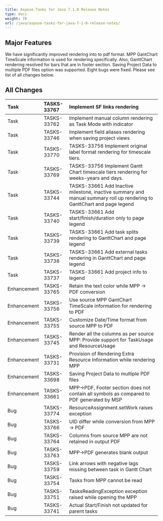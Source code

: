```yaml
---
title: Aspose.Tasks for Java 7.1.0 Release Notes
type: docs
weight: 70
url: /java/aspose-tasks-for-java-7-1-0-release-notes/
---
```


## **Major Features**
We have significantly improved rendering into to pdf format. MPP 
GantChart TimeScale information is used for rendering specifically. 
Also, GanttChart rendering resolved for bars that are in footer section.
Saving Project Data to multiple PDF files option was supported. Eight 
bugs were fixed. Please see list of all changes below.

## **All Changes**
|**Task** |**TASKS-33767** |**Implement SF links rendering** |
| :- | :- | :- |
|Task |TASKS-33762 |Implement manual column rendering as Task Mode with indicator |
|Task |TASKS-33746 |Implement field aliases rendering when saving project views |
|Task |TASKS-33770 |TASKS-33756 Implement original label format rendering for timescale tiers. |
|Task |TASKS-33769 |TASKS-33756 Implement Gantt Chart timescale tiers rendering for weeks-years and days. |
|Task |TASKS-33744 |TASKS-33661 Add Inactive milestone, inactive summary and manual summary roll up rendering to GanttChart and page legend |
|Task |TASKS-33740 |TASKS-33661 Add start/finish/duration only to page legend |
|Task |TASKS-33739 |TASKS-33661 Add task splits rendering to GanttChart and page legend |
|Task |TASKS-33738 |TASKS-33661 Add external tasks rendering in GanttChart and page legend |
|Task |TASKS-33737 |TASKS-33661 Add project info to legend |
|Enhancement |TASKS-33765 |Retain the text color while MPP -> PDF conversion |
|Enhancement |TASKS-33756 |Use source MPP GantChart TimeScale information for rendering to PDF |
|Enhancement |TASKS-33755 |Customize Date/Time format from source MPP to PDF |
|Enhancement |TASKS-33745 |Render all the columns as per source MPP: Provide support for TaskUsage and ResourceUsage |
|Enhancement |TASKS-33731 |Provision of Rendering Extra Resource Information while rendering MPP |
|Enhancement |TASKS-33698 |Saving Project Data to multiple PDF files |
|Enhancement |TASKS-33661 |MPP->PDF, Footer section does not contain all symbols as compared to PDF generated by MSP |
|Bug |TASKS-33774 |ResourceAssignment.setWork raises exception |
|Bug |TASKS-33766 |UID differ while conversion from MPP -> PDF |
|Bug |TASKS-33764 |Columns from source MPP are not retained in output PDF |
|Bug |TASKS-33763 |MPP->PDF generates blank output |
|Bug |TASKS-33759 |Link arrows with negative lags missing between task in Gantt Chart |
|Bug |TASKS-33754 |Tasks from MPP cannot be read |
|Bug |TASKS-33751 |TasksReadingException exception raised while opening the MPP |
|Bug |TASKS-33741 |Actual Start/Finish not updated for parent tasks |

